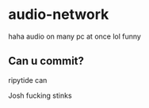 # audio-network
haha audio on many pc at once lol funny

## Can u commit?
ripytide can

Josh fucking stinks



